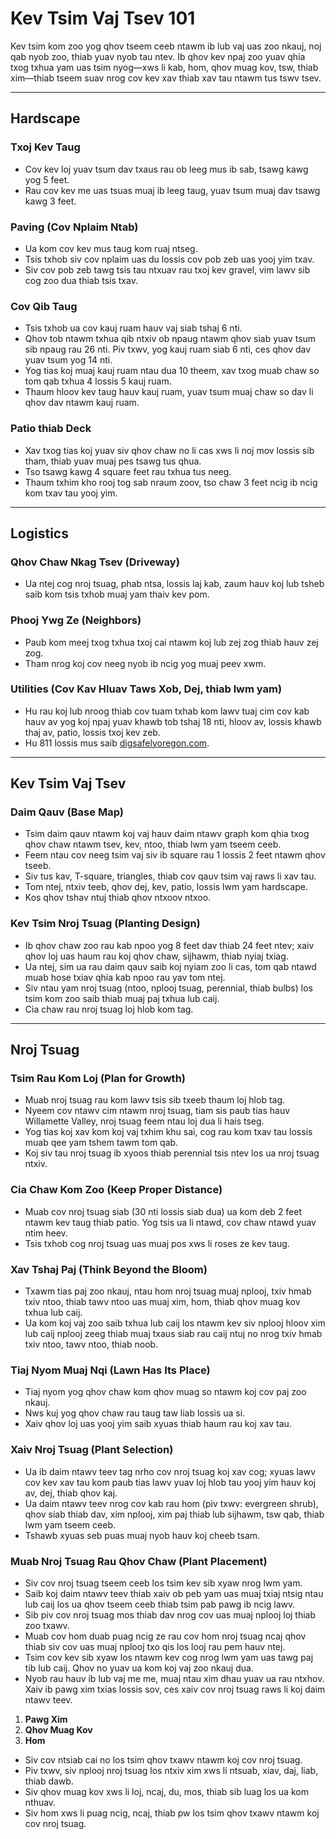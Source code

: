 # Kev Tsim Vaj Tsev 101

Kev tsim kom zoo yog qhov tseem ceeb ntawm ib lub vaj uas zoo nkauj, noj qab nyob zoo, thiab yuav nyob tau ntev. Ib qhov kev npaj zoo yuav qhia txog txhua yam uas tsim nyog—xws li kab, hom, qhov muag kov, tsw, thiab xim—thiab tseem suav nrog cov kev xav thiab xav tau ntawm tus tswv tsev.

---

## Hardscape

### Txoj Kev Taug

- Cov kev loj yuav tsum dav txaus rau ob leeg mus ib sab, tsawg kawg yog 5 feet.
- Rau cov kev me uas tsuas muaj ib leeg taug, yuav tsum muaj dav tsawg kawg 3 feet.

### Paving (Cov Nplaim Ntab)

- Ua kom cov kev mus taug kom ruaj ntseg.
- Tsis txhob siv cov nplaim uas du lossis cov pob zeb uas yooj yim txav.
- Siv cov pob zeb tawg tsis tau ntxuav rau txoj kev gravel, vim lawv sib cog zoo dua thiab tsis txav.

### Cov Qib Taug

- Tsis txhob ua cov kauj ruam hauv vaj siab tshaj 6 nti.
- Qhov tob ntawm txhua qib ntxiv ob npaug ntawm qhov siab yuav tsum sib npaug rau 26 nti. Piv txwv, yog kauj ruam siab 6 nti, ces qhov dav yuav tsum yog 14 nti.
- Yog tias koj muaj kauj ruam ntau dua 10 theem, xav txog muab chaw so tom qab txhua 4 lossis 5 kauj ruam.
- Thaum hloov kev taug hauv kauj ruam, yuav tsum muaj chaw so dav li qhov dav ntawm kauj ruam.

### Patio thiab Deck

- Xav txog tias koj yuav siv qhov chaw no li cas xws li noj mov lossis sib tham, thiab yuav muaj pes tsawg tus qhua.
- Tso tsawg kawg 4 square feet rau txhua tus neeg.
- Thaum txhim kho rooj tog sab nraum zoov, tso chaw 3 feet ncig ib ncig kom txav tau yooj yim.

---

## Logistics

### Qhov Chaw Nkag Tsev (Driveway)

- Ua ntej cog nroj tsuag, phab ntsa, lossis laj kab, zaum hauv koj lub tsheb saib kom tsis txhob muaj yam thaiv kev pom.

### Phooj Ywg Ze (Neighbors)

- Paub kom meej txog txhua txoj cai ntawm koj lub zej zog thiab hauv zej zog.
- Tham nrog koj cov neeg nyob ib ncig yog muaj peev xwm.

### Utilities (Cov Kav Hluav Taws Xob, Dej, thiab lwm yam)

- Hu rau koj lub nroog thiab cov tuam txhab kom lawv tuaj cim cov kab hauv av yog koj npaj yuav khawb tob tshaj 18 nti, hloov av, lossis khawb thaj av, patio, lossis txoj kev zeb.
- Hu 811 lossis mus saib [digsafelyoregon.com](https://digsafelyoregon.com).

---

## Kev Tsim Vaj Tsev

### Daim Qauv (Base Map)

- Tsim daim qauv ntawm koj vaj hauv daim ntawv graph kom qhia txog qhov chaw ntawm tsev, kev, ntoo, thiab lwm yam tseem ceeb.
- Feem ntau cov neeg tsim vaj siv ib square rau 1 lossis 2 feet ntawm qhov tseeb.
- Siv tus kav, T-square, triangles, thiab cov qauv tsim vaj raws li xav tau.
- Tom ntej, ntxiv teeb, qhov dej, kev, patio, lossis lwm yam hardscape.
- Kos qhov tshav ntuj thiab qhov ntxoov ntxoo.

### Kev Tsim Nroj Tsuag (Planting Design)

- Ib qhov chaw zoo rau kab npoo yog 8 feet dav thiab 24 feet ntev; xaiv qhov loj uas haum rau koj qhov chaw, sijhawm, thiab nyiaj txiag.
- Ua ntej, sim ua rau daim qauv saib koj nyiam zoo li cas, tom qab ntawd muab hose txiav qhia kab npoo rau yav tom ntej.
- Siv ntau yam nroj tsuag (ntoo, nplooj tsuag, perennial, thiab bulbs) los tsim kom zoo saib thiab muaj paj txhua lub caij.
- Cia chaw rau nroj tsuag loj hlob kom tag.

---

## Nroj Tsuag

### Tsim Rau Kom Loj (Plan for Growth)

- Muab nroj tsuag rau kom lawv tsis sib txeeb thaum loj hlob tag.
- Nyeem cov ntawv cim ntawm nroj tsuag, tiam sis paub tias hauv Willamette Valley, nroj tsuag feem ntau loj dua li hais tseg.
- Yog tias koj xav kom koj vaj txhim khu sai, cog rau kom txav tau lossis muab qee yam tshem tawm tom qab.
- Koj siv tau nroj tsuag ib xyoos thiab perennial tsis ntev los ua nroj tsuag ntxiv.

### Cia Chaw Kom Zoo (Keep Proper Distance)

- Muab cov nroj tsuag siab (30 nti lossis siab dua) ua kom deb 2 feet ntawm kev taug thiab patio. Yog tsis ua li ntawd, cov chaw ntawd yuav ntim heev.
- Tsis txhob cog nroj tsuag uas muaj pos xws li roses ze kev taug.

### Xav Tshaj Paj (Think Beyond the Bloom)

- Txawm tias paj zoo nkauj, ntau hom nroj tsuag muaj nplooj, txiv hmab txiv ntoo, thiab tawv ntoo uas muaj xim, hom, thiab qhov muag kov txhua lub caij.
- Ua kom koj vaj zoo saib txhua lub caij los ntawm kev siv nplooj hloov xim lub caij nplooj zeeg thiab muaj txaus siab rau caij ntuj no nrog txiv hmab txiv ntoo, tawv ntoo, thiab noob.

### Tiaj Nyom Muaj Nqi (Lawn Has Its Place)

- Tiaj nyom yog qhov chaw kom qhov muag so ntawm koj cov paj zoo nkauj.
- Nws kuj yog qhov chaw rau taug taw liab lossis ua si.
- Xaiv qhov loj uas yooj yim saib xyuas thiab haum rau koj xav tau.

### Xaiv Nroj Tsuag (Plant Selection)

- Ua ib daim ntawv teev tag nrho cov nroj tsuag koj xav cog; xyuas lawv cov kev xav tau kom paub tias lawv yuav loj hlob tau yooj yim hauv koj av, dej, thiab qhov kaj.
- Ua daim ntawv teev nrog cov kab rau hom (piv txwv: evergreen shrub), qhov siab thiab dav, xim nplooj, xim paj thiab lub sijhawm, tsw qab, thiab lwm yam tseem ceeb.
- Tshawb xyuas seb puas muaj nyob hauv koj cheeb tsam.

### Muab Nroj Tsuag Rau Qhov Chaw (Plant Placement)

- Siv cov nroj tsuag tseem ceeb los tsim kev sib xyaw nrog lwm yam.
- Saib koj daim ntawv teev thiab xaiv ob peb yam uas muaj txiaj ntsig ntau lub caij los ua qhov tseem ceeb thiab tsim pab pawg ib ncig lawv.
- Sib piv cov nroj tsuag mos thiab dav nrog cov uas muaj nplooj loj thiab zoo txawv.
- Muab cov hom duab puag ncig ze rau cov hom nroj tsuag ncaj qhov thiab siv cov uas muaj nplooj txo qis los looj rau pem hauv ntej.
- Tsim cov kev sib xyaw los ntawm kev cog nrog lwm yam uas tawg paj tib lub caij. Qhov no yuav ua kom koj vaj zoo nkauj dua.
- Nyob rau hauv ib lub vaj me me, muaj ntau xim dhau yuav ua rau ntxhov. Xaiv ib pawg xim txias lossis sov, ces xaiv cov nroj tsuag raws li koj daim ntawv teev.


1. **Pawg Xim**
2. **Qhov Muag Kov**
3. **Hom**

- Siv cov ntsiab cai no los tsim qhov txawv ntawm koj cov nroj tsuag.
- Piv txwv, siv nplooj nroj tsuag los ntxiv xim xws li ntsuab, xiav, daj, liab, thiab dawb.
- Siv qhov muag kov xws li loj, ncaj, du, mos, thiab sib luag los ua kom nthuav.
- Siv hom xws li puag ncig, ncaj, thiab pw los tsim qhov txawv ntawm koj cov nroj tsuag.
